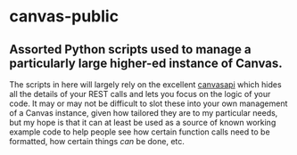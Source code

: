 # canvas-public
## Assorted Python scripts used to manage a particularly large higher-ed instance of Canvas.

The scripts in here will largely rely on the excellent [canvasapi](https://github.com/ucfopen/canvasapi) which hides all the details of your REST calls and lets you focus on the logic of your code. It may or may not be difficult to slot these into your own management of a Canvas instance, given how tailored they are to my particular needs, but my hope is that it can at least be used as a source of known working example code to help people see how certain function calls need to be formatted, how certain things *can* be done, etc.
